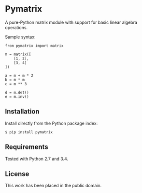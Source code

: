 
Pymatrix
========

A pure-Python matrix module with support for basic linear algebra operations.

Sample syntax:

    from pymatrix import matrix

    m = matrix([
        [1, 2],
        [3, 4]
    ])

    a = m + m * 2
    b = m * m
    c = m ** 3

    d = m.det()
    e = m.inv()


Installation
------------

Install directly from the Python package index:

    $ pip install pymatrix


Requirements
------------

Tested with Python 2.7 and 3.4.


License
-------

This work has been placed in the public domain.

